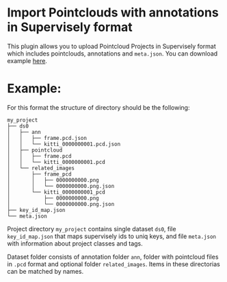 # Import Pointclouds with annotations in Supervisely format 
This plugin allows you to upload Pointcloud Projects in Supervisely format which includes pointclouds, annotations and `meta.json`. You can download example [here](https://drive.google.com/file/d/149uOnC5RFizzekyrk1LjUvUrhNpt7tjq/view?usp=sharing).

# Example:

For this format the structure of directory should be the following:

```
my_project
├── ds0
│   ├── ann
│   │   ├── frame.pcd.json
│   │   └── kitti_0000000001.pcd.json
│   ├── pointcloud
│   │   ├── frame.pcd
│   │   └── kitti_0000000001.pcd
│   └── related_images
│       ├── frame_pcd
│       │   ├── 0000000000.png
│       │   └── 0000000000.png.json
│       └── kitti_0000000001_pcd
│           ├── 0000000000.png
│           └── 0000000000.png.json
├── key_id_map.json
└── meta.json
```


Project directory `my_project` contains single dataset `ds0`, file `key_id_map.json` that maps supervisely ids to uniq keys, and file `meta.json` with information about project classes and tags.

Dataset folder consists of annotation folder `ann`, folder with pointcloud files in `.pcd` format and optional folder `related_images`. Items in these directorias can be matched by names. 